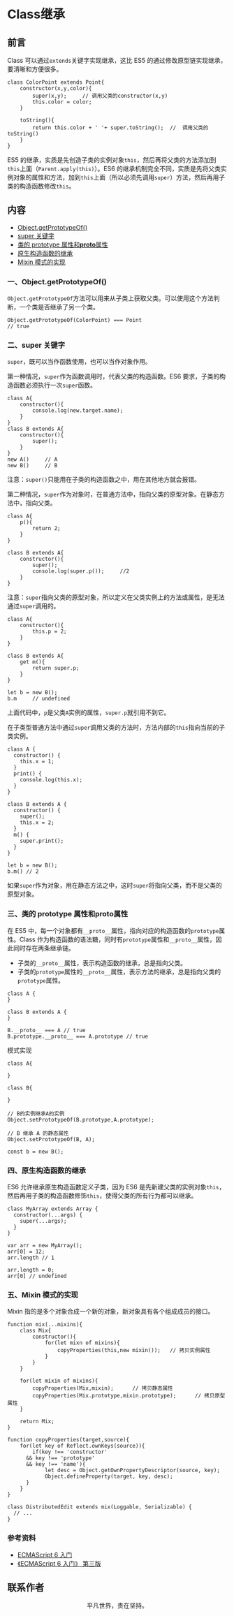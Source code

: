 # Class继承

## 前言

Class 可以通过`extends`关键字实现继承，这比 ES5 的通过修改原型链实现继承，要清晰和方便很多。

```
class ColorPoint extends Point{
    constructor(x,y,color){
        super(x,y);     // 调用父类的constructor(x,y)
        this.color = color;
    }

    toString(){
        return this.color + ' '+ super.toString();  //  调用父类的toString()
    }
}
```

ES5 的继承，实质是先创造子类的实例对象`this`，然后再将父类的方法添加到`this`上面（`Parent.apply(this)`）。ES6 的继承机制完全不同，实质是先将父类实例对象的属性和方法，加到`this`上面（所以必须先调用`super`）方法，然后再用子类的构造函数修改`this`。

## 内容

- [Object.getPrototypeOf()](#一、objectgetprototypeof)
- [super 关键字](#二、super-关键字)
- [类的 prototype 属性和**proto**属性](#三、类的-prototype-属性和proto属性)
- [原生构造函数的继承](#四、原生构造函数的继承)
- [Mixin 模式的实现](#五、mixin-模式的实现)

### 一、Object.getPrototypeOf()

`Object.getPrototypeOf`方法可以用来从子类上获取父类。可以使用这个方法判断，一个类是否继承了另一个类。

```
Object.getPrototypeOf(ColorPoint) === Point
// true
```

### 二、super 关键字

`super`，既可以当作函数使用，也可以当作对象作用。

第一种情况，`super`作为函数调用时，代表父类的构造函数。ES6 要求，子类的构造函数必须执行一次`super`函数。

```
class A{
    constructor(){
        console.log(new.target.name);
    }
}
class B extends A{
    constructor(){
        super();
    }
}
new A()     // A
new B()     // B
```

注意：`super()`只能用在子类的构造函数之中，用在其他地方就会报错。

第二种情况，`super`作为对象时，在普通方法中，指向父类的原型对象。在静态方法中，指向父类。

```
class A{
    p(){
        return 2;
    }
}

class B extends A{
    constructor(){
        super();
        console.log(super.p());     //2
    }
}

```

注意：`super`指向父类的原型对象，所以定义在父类实例上的方法或属性，是无法通过`super`调用的。

```
class A{
    constructor(){
        this.p = 2;
    }
}

class B extends A{
    get m(){
        return super.p;
    }
}

let b = new B();
b.m     // undefined
```

上面代码中，`p`是父类`A`实例的属性，`super.p`就引用不到它。

在子类型普通方法中通过`super`调用父类的方法时，方法内部的`this`指向当前的子类实例。

```
class A {
  constructor() {
    this.x = 1;
  }
  print() {
    console.log(this.x);
  }
}

class B extends A {
  constructor() {
    super();
    this.x = 2;
  }
  m() {
    super.print();
  }
}

let b = new B();
b.m() // 2
```

如果`super`作为对象，用在静态方法之中，这时`super`将指向父类，而不是父类的原型对象。

### 三、类的 prototype 属性和**proto**属性

在 ES5 中，每一个对象都有`__proto__`属性，指向对应的构造函数的`prototype`属性。Class 作为构造函数的语法糖，同时有`prototype`属性和`__proto__`属性，因此同时存在两条继承链。

- 子类的`__proto__`属性，表示构造函数的继承，总是指向父类。
- 子类的`prototype`属性的`__proto__`属性，表示方法的继承，总是指向父类的`prototype`属性。

```
class A {
}

class B extends A {
}

B.__proto__ === A // true
B.prototype.__proto__ === A.prototype // true
```

模式实现

```
class A{

}

class B{

}

// B的实例继承A的实例
Object.setPrototypeOf(B.prototype,A.prototype);

// B 继承 A 的静态属性
Object.setPrototypeOf(B, A);

const b = new B();
```

### 四、原生构造函数的继承

ES6 允许继承原生构造函数定义子类，因为 ES6 是先新建父类的实例对象`this`，然后再用子类的构造函数修饰`this`，使得父类的所有行为都可以继承。

```
class MyArray extends Array {
  constructor(...args) {
    super(...args);
  }
}

var arr = new MyArray();
arr[0] = 12;
arr.length // 1

arr.length = 0;
arr[0] // undefined
```

### 五、Mixin 模式的实现

Mixin 指的是多个对象合成一个新的对象，新对象具有各个组成成员的接口。

```
function mix(...mixins){
    class Mix{
        constructor(){
            for(let mixn of mixins){
                copyProperties(this,new mixin());   // 拷贝实例属性
            }
        }
    }

    for(let mixin of mixins){
        copyProperties(Mix,mixin);      // 拷贝静态属性
        copyProperties(Mix.prototype,mixin.prototype);      // 拷贝原型属性
    }

    return Mix;
}

function copyProperties(target,source){
    for(let key of Reflect.ownKeys(source)){
        if(key !== 'constructor'
      && key !== 'prototype'
      && key !== 'name'){
            let desc = Object.getOwnPropertyDescriptor(source, key);
            Object.defineProperty(target, key, desc);
      }
    }
}

class DistributedEdit extends mix(Loggable, Serializable) {
  // ...
}
```

### 参考资料

- [ECMAScript 6 入门](http://es6.ruanyifeng.com/#docs/class-extends)
- [《ECMAScript 6 入门》 第三版](https://yjhenan.gitbooks.io/-ecmascript-6/content/docs/class-extends.html)

## 联系作者

<div align="center">
    <p>
        平凡世界，贵在坚持。
    </p>
    <img :src="$withBase('/about/contact.png')" />
</div>